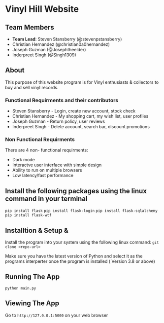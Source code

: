 # Vinyl Hill Website #
## Team Members ##
* __Team Lead__: Steven Stansberry (@stevenpstansberry)
* Christian Hernandez (@christian0a0hernandez)
* Joseph Guzman (@Josephtheelder)
* Inderpreet Singh (@Singh1309)
## About ##
This purpose of this website program is for Vinyl enthusiasts & collectors to buy and sell vinyl records. 

### Functional Requirments and their contributors ###
* Steven Stansberry - Login, create new account, stock check          
* Christian Hernandez - My shopping cart, my wish list, user profiles   
* Joseph Guzman - Return policy, user reviews                     
* Inderpreet Singh - Delete account, search bar, discount promotions 
   
### Non Functional Requirments ###
There are 4 non- functional requirments: 
* Dark mode
* Interactve user interface with simple design
* Ability to run on multiple browsers
* Low latency/fast performance

## Install the following packages using the linux command in your terminal ##

`pip install flask`
`pip install flask-login`
`pip install flask-sqlalchemy`
`pip install flask-wtf`

##  Installtion & Setup & ##
Install the program into your system using the following linux command: 
`git clone <repo-url>`

Make sure you have the latest version of Python and select it as the programs interperter once the program is installed ( Version 3.8  or above)

## Running The App ##
`python main.py`

## Viewing The App ##
Go to `http://127.0.0.1:5000` on your web browser
